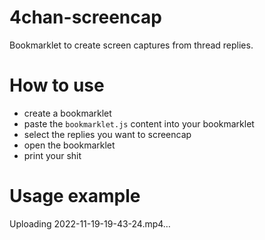# 4chan-screencap
Bookmarklet to create screen captures from thread replies.

# How to use

- create a bookmarklet
- paste the `bookmarklet.js` content into your bookmarklet
- select the replies you want to screencap
- open the bookmarklet
- print your shit

# Usage example

Uploading 2022-11-19-19-43-24.mp4…

